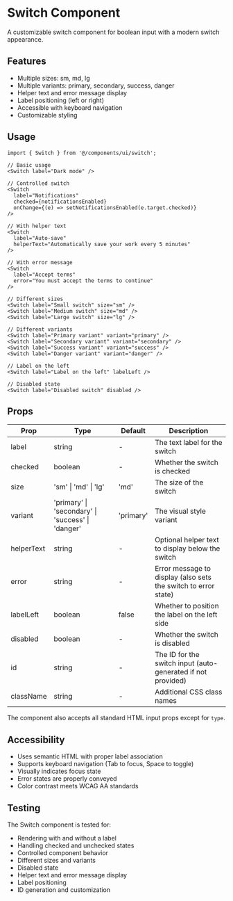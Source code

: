 # Switch Component

A customizable switch component for boolean input with a modern switch appearance.

## Features

- Multiple sizes: sm, md, lg
- Multiple variants: primary, secondary, success, danger
- Helper text and error message display
- Label positioning (left or right)
- Accessible with keyboard navigation
- Customizable styling

## Usage

```tsx
import { Switch } from '@/components/ui/switch';

// Basic usage
<Switch label="Dark mode" />

// Controlled switch
<Switch 
  label="Notifications"
  checked={notificationsEnabled}
  onChange={(e) => setNotificationsEnabled(e.target.checked)}
/>

// With helper text
<Switch 
  label="Auto-save"
  helperText="Automatically save your work every 5 minutes"
/>

// With error message
<Switch 
  label="Accept terms"
  error="You must accept the terms to continue"
/>

// Different sizes
<Switch label="Small switch" size="sm" />
<Switch label="Medium switch" size="md" />
<Switch label="Large switch" size="lg" />

// Different variants
<Switch label="Primary variant" variant="primary" />
<Switch label="Secondary variant" variant="secondary" />
<Switch label="Success variant" variant="success" />
<Switch label="Danger variant" variant="danger" />

// Label on the left
<Switch label="Label on the left" labelLeft />

// Disabled state
<Switch label="Disabled switch" disabled />
```

## Props

| Prop | Type | Default | Description |
|------|------|---------|-------------|
| label | string | - | The text label for the switch |
| checked | boolean | - | Whether the switch is checked |
| size | 'sm' \| 'md' \| 'lg' | 'md' | The size of the switch |
| variant | 'primary' \| 'secondary' \| 'success' \| 'danger' | 'primary' | The visual style variant |
| helperText | string | - | Optional helper text to display below the switch |
| error | string | - | Error message to display (also sets the switch to error state) |
| labelLeft | boolean | false | Whether to position the label on the left side |
| disabled | boolean | - | Whether the switch is disabled |
| id | string | - | The ID for the switch input (auto-generated if not provided) |
| className | string | - | Additional CSS class names |

The component also accepts all standard HTML input props except for `type`.

## Accessibility

- Uses semantic HTML with proper label association
- Supports keyboard navigation (Tab to focus, Space to toggle)
- Visually indicates focus state
- Error states are properly conveyed
- Color contrast meets WCAG AA standards

## Testing

The Switch component is tested for:
- Rendering with and without a label
- Handling checked and unchecked states
- Controlled component behavior
- Different sizes and variants
- Disabled state
- Helper text and error message display
- Label positioning
- ID generation and customization